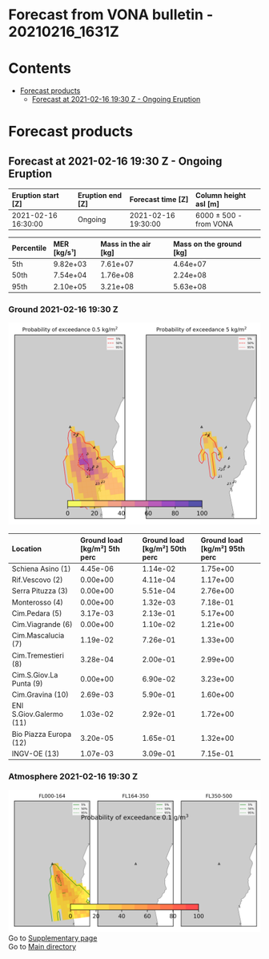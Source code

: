 
Forecast from VONA bulletin - 20210216_1631Z
============================================

Contents
========

* [Forecast products](#forecast-products)
	* [Forecast at 2021-02-16 19:30 Z - Ongoing Eruption](#forecast-at-2021-02-16-1930-z---ongoing-eruption)

# Forecast products

## Forecast at 2021-02-16 19:30 Z - Ongoing Eruption
  

|Eruption start [Z]|Eruption end [Z]|Forecast time [Z]|Column height asl [m]|
| :--- | :--- | :--- | :--- |
|2021-02-16 16:30:00|Ongoing|2021-02-16 19:30:00|6000 ± 500 - from VONA|
  
  

|Percentile|MER [kg/s¹]|Mass in the air [kg]|Mass on the ground [kg]|
| :--- | :--- | :--- | :--- |
|5th|9.82e+03|7.61e+07|4.64e+07|
|50th|7.54e+04|1.76e+08|2.24e+08|
|95th|2.10e+05|3.21e+08|5.63e+08|
  

### Ground 2021-02-16 19:30 Z
  
![](./figures/probability_grd_2021_02_16_1930_scenario_1_1.png)  
  
  
  
  
  
  
  
  
  
  
  
  

|Location|Ground load [kg/m²] 5th perc|Ground load [kg/m²] 50th perc|Ground load [kg/m²] 95th perc|
| :--- | :--- | :--- | :--- |
|Schiena Asino (1)|4.45e-06|1.14e-02|1.75e+00|
|Rif.Vescovo (2)|0.00e+00|4.11e-04|1.17e+00|
|Serra Pituzza (3)|0.00e+00|5.51e-04|2.76e+00|
|Monterosso (4)|0.00e+00|1.32e-03|7.18e-01|
|Cim.Pedara (5)|3.17e-03|2.13e-01|5.17e+00|
|Cim.Viagrande (6)|0.00e+00|1.10e-02|1.21e+00|
|Cim.Mascalucia (7)|1.19e-02|7.26e-01|1.33e+00|
|Cim.Tremestieri (8)|3.28e-04|2.00e-01|2.99e+00|
|Cim.S.Giov.La Punta (9)|0.00e+00|6.90e-02|3.23e+00|
|Cim.Gravina (10)|2.69e-03|5.90e-01|1.60e+00|
|ENI S.Giov.Galermo (11)|1.03e-02|2.92e-01|1.72e+00|
|Bio Piazza Europa (12)|3.20e-05|1.65e-01|1.32e+00|
|INGV-OE (13)|1.07e-03|3.09e-01|7.15e-01|
  

### Atmosphere 2021-02-16 19:30 Z
  
![](./figures/probability_air_2021_02_16_1930_scenario_1_conclev_1_1.png)  
Go to [Supplementary page](Supplementary_page.md)  
Go to [Main directory](https://github.com/federicapardini/Real_time_ash_forecast)